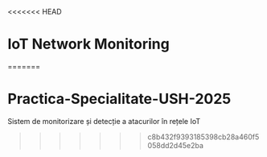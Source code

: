 <<<<<<< HEAD
# IoT Network Monitoring 
=======
# Practica-Specialitate-USH-2025
Sistem de monitorizare și detecție a atacurilor în rețele IoT
>>>>>>> c8b432f9393185398cb28a460f5058dd2d45e2ba
